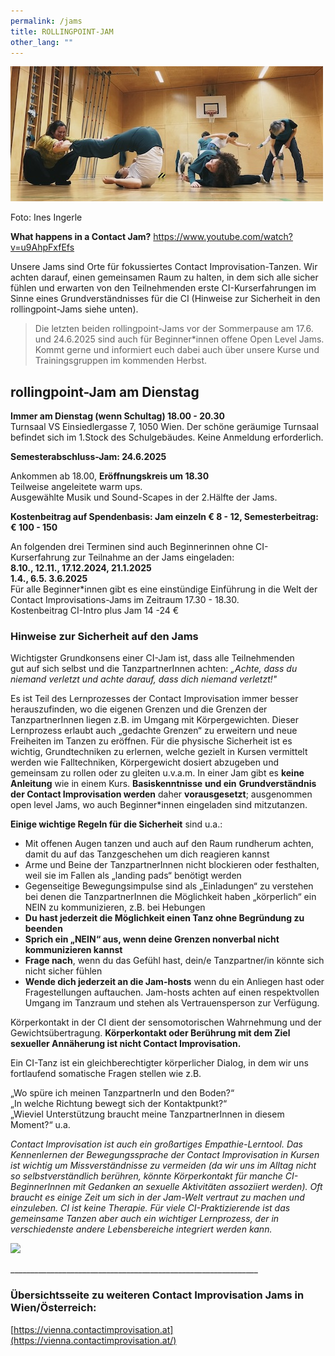 ```yaml
---
permalink: /jams
title: ROLLINGPOINT-JAM
other_lang: ""
---
```

![](/assets/uploads/image00015-kopie.jpeg)

Foto: Ines Ingerle

**What happens in a Contact Jam?** <https://www.youtube.com/watch?v=u9AhpFxfEfs>

Unsere Jams sind Orte für fokussiertes Contact Improvisation-Tanzen. Wir achten darauf, einen gemeinsamen Raum zu halten, in dem sich alle sicher fühlen und erwarten von den Teilnehmenden erste CI-Kurserfahrungen im Sinne eines Grundverständnisses für die CI (Hinweise zur Sicherheit in den rollingpoint-Jams siehe unten).

> Die letzten beiden rollingpoint-Jams vor der Sommerpause am 17.6. und 24.6.2025 sind auch für Beginner*innen offene Open Level Jams. Kommt gerne und informiert euch dabei auch über unsere Kurse und Trainingsgruppen im kommenden Herbst.

## rollingpoint-Jam am Dienstag

**Immer am Dienstag (wenn Schultag) 18.00 - 20.30** \
Turnsaal VS Einsiedlergasse 7, 1050 Wien. Der schöne geräumige Turnsaal befindet sich im 1.Stock des Schulgebäudes. Keine Anmeldung erforderlich.

**Semesterabschluss-Jam: 24.6.2025**

Ankommen ab 18.00, **Eröffnungskreis um 18.30**\
Teilweise angeleitete warm ups.\
Ausgewählte Musik und Sound-Scapes in der 2.Hälfte der Jams.

**Kostenbeitrag auf Spendenbasis: Jam einzeln € 8 - 12, Semesterbeitrag: € 100 - 150**

An folgenden drei Terminen sind auch Beginnerinnen ohne CI-Kurserfahrung zur Teilnahme an der Jams eingeladen:\
**8.10., 12.11., 17.12.2024, 21.1.2025**\
**1.4., 6.5. 3.6.2025** \
Für alle Beginner*innen gibt es eine einstündige Einführung in die Welt der Contact Improvisations-Jams im Zeitraum 17.30 - 18.30. \
Kostenbeitrag CI-Intro plus Jam 14 -24 €

<div class="named-anchor" id="special"></div>

### **Hinweise zur Sicherheit auf den Jams**

Wichtigster Grundkonsens einer CI-Jam ist, dass alle Teilnehmenden gut auf sich selbst und die TanzpartnerInnen achten: *„Achte, dass du niemand verletzt und achte darauf, dass dich niemand verletzt!"*

Es ist Teil des Lernprozesses der Contact Improvisation immer besser herauszufinden, wo die eigenen Grenzen und die Grenzen der TanzpartnerInnen liegen z.B. im Umgang mit Körpergewichten. Dieser Lernprozess erlaubt auch „gedachte Grenzen“ zu erweitern und neue Freiheiten im Tanzen zu eröffnen. Für die physische Sicherheit ist es wichtig, Grundtechniken zu erlernen, welche gezielt in Kursen vermittelt werden wie Falltechniken, Körpergewicht dosiert abzugeben und gemeinsam zu rollen oder zu gleiten u.v.a.m. In einer Jam gibt es **keine Anleitung** wie in einem Kurs. **Basiskenntnisse** **und ein** **Grundverständnis der Contact Improvisation werden** daher **vorausgesetzt**; ausgenommen open level Jams, wo auch Beginner*innen eingeladen sind mitzutanzen.

**Einige wichtige Regeln für die Sicherheit** sind u.a.:

* Mit offenen Augen tanzen und auch auf den Raum rundherum achten, damit du auf das Tanzgeschehen um dich reagieren kannst
* Arme und Beine der TanzpartnerInnen nicht blockieren oder festhalten, weil sie im Fallen als „landing pads“ benötigt werden
* Gegenseitige Bewegungsimpulse sind als „Einladungen“ zu verstehen bei denen die TanzpartnerInnen die Möglichkeit haben „körperlich“ ein NEIN zu kommunizieren, z.B. bei Hebungen
* **Du hast jederzeit die Möglichkeit einen Tanz ohne Begründung zu beenden**
* **Sprich ein „NEIN“ aus, wenn deine Grenzen nonverbal nicht kommunizieren kannst** 
* **Frage nach**, wenn du das Gefühl hast, dein/e Tanzpartner/in könnte sich nicht sicher fühlen
* **Wende dich jederzeit an die Jam-hosts** wenn du ein Anliegen hast oder Fragestellungen auftauchen. Jam-hosts achten auf einen respektvollen Umgang im Tanzraum und stehen als Vertrauensperson zur Verfügung.

Körperkontakt in der CI dient der sensomotorischen Wahrnehmung und der Gewichtsübertragung. **Körperkontakt oder Berührung mit dem Ziel sexueller Annäherung ist nicht Contact Improvisation.**

Ein CI-Tanz ist ein gleichberechtigter körperlicher Dialog, in dem wir uns fortlaufend somatische Fragen stellen wie z.B. 

„Wo spüre ich meinen TanzpartnerIn und den Boden?“\
„In welche Richtung bewegt sich der Kontaktpunkt?“\
„Wieviel Unterstützung braucht meine TanzpartnerInnen in diesem Moment?“ u.a.

*Contact Improvisation ist auch ein großartiges Empathie-Lerntool. Das Kennenlernen der Bewegungssprache der Contact Improvisation in Kursen ist wichtig um Missverständnisse zu vermeiden (da wir uns im Alltag nicht so selbstverständlich berühren, könnte Körperkontakt für manche CI-BeginnerInnen mit Gedanken an sexuelle Aktivitäten assoziiert werden). Oft braucht es einige Zeit um sich in der Jam-Welt vertraut zu machen und einzuleben. CI ist keine Therapie. Für viele CI-Praktizierende ist das gemeinsame Tanzen aber auch ein wichtiger Lernprozess, der in verschiedenste andere Lebensbereiche integriert werden kann.*

![](/assets/uploads/img_0198.jpg)

\_\_\_\_\_\_\_\_\_\_\_\_\_\_\_\_\_\_\_\_\_\_\_\_\_\_\_\_\_\_\_\_\_\_\_\_\_\_\_\_\_\_\_\_\_\_\_\_\_\_\_\_\_\_\_\_\_\_\_\_\_\_

### Übersichtsseite zu weiteren Contact Improvisation Jams in Wien/Österreich:

[https://vienna.contactimprovisation.at](https://vienna.contactimprovisation.at/)